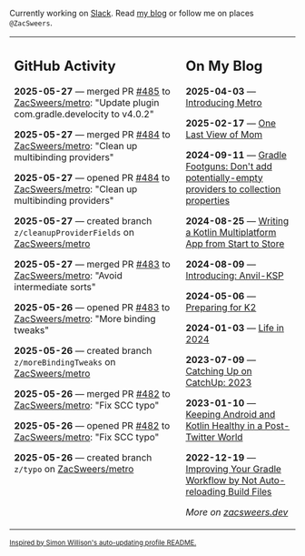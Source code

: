 Currently working on [Slack](https://slack.com/). Read [my blog](https://zacsweers.dev/) or follow me on places `@ZacSweers`.

<table><tr><td valign="top" width="60%">

## GitHub Activity
<!-- githubActivity starts -->
**2025-05-27** — merged PR [#485](https://github.com/ZacSweers/metro/pull/485) to [ZacSweers/metro](https://github.com/ZacSweers/metro): "Update plugin com.gradle.develocity to v4.0.2"

**2025-05-27** — merged PR [#484](https://github.com/ZacSweers/metro/pull/484) to [ZacSweers/metro](https://github.com/ZacSweers/metro): "Clean up multibinding providers"

**2025-05-27** — opened PR [#484](https://github.com/ZacSweers/metro/pull/484) to [ZacSweers/metro](https://github.com/ZacSweers/metro): "Clean up multibinding providers"

**2025-05-27** — created branch `z/cleanupProviderFields` on [ZacSweers/metro](https://github.com/ZacSweers/metro)

**2025-05-27** — merged PR [#483](https://github.com/ZacSweers/metro/pull/483) to [ZacSweers/metro](https://github.com/ZacSweers/metro): "Avoid intermediate sorts"

**2025-05-26** — opened PR [#483](https://github.com/ZacSweers/metro/pull/483) to [ZacSweers/metro](https://github.com/ZacSweers/metro): "More binding tweaks"

**2025-05-26** — created branch `z/moreBindingTweaks` on [ZacSweers/metro](https://github.com/ZacSweers/metro)

**2025-05-26** — merged PR [#482](https://github.com/ZacSweers/metro/pull/482) to [ZacSweers/metro](https://github.com/ZacSweers/metro): "Fix SCC typo"

**2025-05-26** — opened PR [#482](https://github.com/ZacSweers/metro/pull/482) to [ZacSweers/metro](https://github.com/ZacSweers/metro): "Fix SCC typo"

**2025-05-26** — created branch `z/typo` on [ZacSweers/metro](https://github.com/ZacSweers/metro)
<!-- githubActivity ends -->
</td><td valign="top" width="40%">

## On My Blog
<!-- blog starts -->
**2025-04-03** — [Introducing Metro](https://www.zacsweers.dev/introducing-metro/)

**2025-02-17** — [One Last View of Mom](https://www.zacsweers.dev/one-last-view-of-mom/)

**2024-09-11** — [Gradle Footguns: Don't add potentially-empty providers to collection properties](https://www.zacsweers.dev/gradle-footgun-adding-empty-providers-to-collection-properties/)

**2024-08-25** — [Writing a Kotlin Multiplatform App from Start to Store](https://www.zacsweers.dev/writing-a-kotlin-multiplatform-app-from-start-to-store/)

**2024-08-09** — [Introducing: Anvil-KSP](https://www.zacsweers.dev/introducing-anvil-ksp/)

**2024-05-06** — [Preparing for K2](https://www.zacsweers.dev/preparing-for-k2/)

**2024-01-03** — [Life in 2024](https://www.zacsweers.dev/life-in-2024/)

**2023-07-09** — [Catching Up on CatchUp: 2023](https://www.zacsweers.dev/catching-up-on-catchup-2023/)

**2023-01-10** — [Keeping Android and Kotlin Healthy in a Post-Twitter World](https://www.zacsweers.dev/keeping-android-healthy/)

**2022-12-19** — [Improving Your Gradle Workflow by Not Auto-reloading Build Files](https://www.zacsweers.dev/improving-your-workflow-by-not-auto-reloading-build-files/)
<!-- blog ends -->
_More on [zacsweers.dev](https://zacsweers.dev/)_
</td></tr></table>

<sub><a href="https://simonwillison.net/2020/Jul/10/self-updating-profile-readme/">Inspired by Simon Willison's auto-updating profile README.</a></sub>